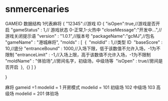 # snmercenaries
GAMEID
数据结构 1代表麻将
{
    "12345"://游戏 ID
    {
        "isOpen":true,//游戏是否开启
        "gameStatus" : 1,// 游戏状态 0-正常,1-火热中 
        "closeMessage":"开发中...",//游戏关闭提示语
        "version" : "1.0.1",//版本号
        "packageName":"gcMJ",//包名
        "gameName" : "港城麻将",
​        "molds" : [
​            {
​                "moldId" : 1,//类型 ID
​                "baseScore" : 10,//底分
​                "entranceBound" : 1000,//入场下限，低于该数值不允许入场，-1为不限制
                "entranceLimit" : -1,//入场上限，高于该数值不允许入场，-1为不限制
​                 "moldName" : "体验场",//房间名字，初级场，中级场等
​                 "isOpen" : true//房间是否开启
​            },
​            {}
        ]
    }

}

麻将 
gameid =1 
modelid = 1 开房模式
modelid = 101 初级场   102 中级场  103 高级场
modelid = 201 体验场
